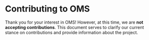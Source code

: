 # Contributing to OMS

Thank you for your interest in OMS! However, at this time, we are **not accepting contributions**. This document serves to clarify our current stance on contributions and provide information about the project.
